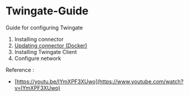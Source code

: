 # Twingate-Guide
Guide for configuring Twingate

1. Installing connector
2. [Updating connector (Docker)](https://github.com/haffizhissham/Twingate-Guide/tree/main/2%20-%20Update%20Connector)
3. Installing Twingate Client
4. Configure network

Reference :
- [https://youtu.be/IYmXPF3XUwo](https://www.youtube.com/watch?v=IYmXPF3XUwo)
